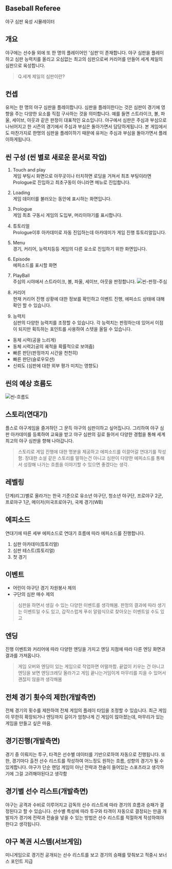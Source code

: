 ## Baseball Referee
야구 심판 육성 시뮬레이터
## 개요
야구에는 선수들 외에 또 한 명의 플레이어인 '심판'이 존재합니다. 야구 심판을 플레이하고 심판 능력치를 올리고 오심없는 최고의 심판으로써 커리어를 만들어 세계 제일의 심판으로 육성합니다.
> Q.세계 제일의 심판이란?

## 컨셉
유저는 한 명의 야구 심판을 플레이합니다. 심판을 플레이한다는 것은 심판이 경기에 영향을 주는 다양한 요소를 직접 구사하는 것을 의미합니다. 예를 들면 스트라이크, 볼, 파울, 세이브, 아웃과 같은 판정이 대표적인 요소입니다. 야구에서 심판은 주심과 부심으로 나뉘어지고 한 시즌의 경기에서 주심과 부심은 돌아가면서 담당하게됩니다. 본 게임에서도 마찬가지로 한명의 심판을 플레이하기 때문에 유저는 주심과 부심을 돌아가면서 플레이하게됩니다.

## 씬 구성 (씬 별로 새로운 문서로 작업)
1. Touch and play  
게임 부팅시 화면으로 아무곳이나 터치하면 로딩을 거쳐서 최초 부팅이라면 Prologue로 진입하고 최초구동이 아니라면 메뉴로 진입합니다.
1. Loading  
게임 데이터를 불러오는 동안에 표시하는 화면입니다.
1. Prologue  
게임 최초 구동시 게임의 도입부, 머리이야기를 표시합니다.
1. 튜토리얼  
Prologue이후 아카데미로 자동 진입하는데 아카데미가 게임 진행 튜토리얼입니다.
1. Menu  
경기, 커리어, 능력치등등 게임의 다른 요소로 진입하기 위한 화면입니다.
1. Episode   
에피소드를 표시할 화면
1. PlayBall  
주심의 시야에서 스트라이크, 볼, 파울, 세이브, 아웃을 판정합니다.
![씬-판정-주심](https://github.com/hojin-kr/Design-Book/blob/master/Baseball-Referee/img/%EC%94%AC-%ED%8C%90%EC%A0%95-%EC%A3%BC%EC%8B%AC-1.jpg?raw=true)

1. 커리어  
현재 커리어 진행 상황에 대한 정보를 확인하고 이벤트 진행, 에피소드 상태에 대해 확인 할 수 있습니다.

1. 능력치  
심판의 다양한 능력치를 조정할 수 있습니다. 각 능력치는 판정하는데 있어서 이점이 되지만 획득하는 포인트를 사용하여 스텟을 올릴 수 있습니다.
  - 동체 시력(공을 느리게)
  - 동체 시력2(공의 궤적을 확률적으로 보여줌)
  - 빠른 판단(판정까지 시간을 천천히)
  - 빠른 판단(슬로우모션)
  - 신뢰도 (심판에 대한 외부 평가 미치는 영향도)

## 씬의 예상 흐름도
![씬-흐름도](https://github.com/hojin-kr/Design-Book/blob/master/Baseball-Referee/img/%EC%94%AC-%ED%9D%90%EB%A6%84%EB%8F%84.png?raw=true)


## 스토리(연대기)
플스로 야구게임을 즐겨하던 그 문득 야구의 심판이하고 싶어집니다. 그리하여 야구 심판 아카데미를 등록하여 교육을 받고 야구 심판의 길로 들어서 다양한 경험을 통해 세계 최고의 야구 심판을 향해 나아갑니다.
> 스토리로 게임 진행에 대한 명분을 제공하고 에피소드를 이끌어갈 연대기를 작성함. 장대한 소설 같은 스토리를 말하는건 아니고 심판이 다양한 에피소드를 통해서 성장해 나가는 흐름을 이야기할 수 있으면 좋겠다는 생각.

## 레벨링
단계(리그)별로 올라가는 한국 기준으로 유소년 야구단, 청소년 야구단, 프로야구 2군, 프로야구 1군, 메이저(미국프로야구), 국제 경기(WB)

## 에피소드
연대기에 따른 세부 에피소드로 연대기 흐름에 따라 에피소드를 진행합니다.
1. 심판 아카데미(튜토리얼)
1. 심판 테스트(튜토리얼)
1. 첫 경기

## 이벤트
- 어린이 야구단 경기 자원봉사 제의
- 구단의 심판 매수 제의
> 심판을 하면서 생길 수 있는 다양한 이벤트를 생각해봄. 판정의 결과에 따라 생기는 이벤트일 수도 있고, 갑작스럽게 푸쉬 알람식으로 찾아오는 이벤트일 수도 있고

## 엔딩
진행 이벤트와 커리어에 따라 다양한 엔딩을 가지고 엔딩 지점에 따라 다른 엔딩 화면과 결과를 가져옵니다.
> 게임 오버와 엔딩이 있는 게임으로 작업하면 어떨까함. 끝없이 키우는 건 아니고 엔딩을 보면 엔딩크레딧 올라가고 게임 끝나는거임이게 마무리를 지을 수 있어서 괜찮지 않을까 생각해봄

## 전체 경기 횟수의 제한(개발측면)
전체 경기의 횟수를 제한하여 전체 게임의 플레이 타임을 조정할 수 있습니다. 최근 게임이 무한히 확장되거나 엔딩까지 길이가 엄청나게 긴 게임이 많아졌는데, 마무리가 있는 게임을 만들고 싶은 마음.

## 경기진행(개발측면)
경기 중 이뤄지는 투구, 타격은 선수별 데이터를 기반으로하여 자동으로 진행됩니다. 또한, 경기마다 출전 선수 리스트를 작성하여 어느정도 원하는 흐름, 성향의 경기가 될 수 있게합니다. 야구가 단순 랜덤 게임이 아닌 전략과 전술이 들어있는 스포츠라고 생각하기에 그걸 고려해야된다고 생각함

## 경기별 선수 리스트(개발측면)
야구는 공격과 수비로 이루어지고 감독의 선수 리스트에 따라 경기의 흐름과 승패가 결정된다고 할 수 있습니다. 선수별 특성에 따라 투구와 타격이 자동으로 결정되는 만큼 개발자가 경기에 전략과 전술을 넣을 수 있는 방법은 선수 리스트를 적절하게 작성하여야한다고 생각됩니다.

## 야구 복권 시스템(서브게임)
미니게임으로 경기전 공개되는 선수 리스트를 보고 경기의 승패를 맞춰보고 적중시 보너스 포인트 지급
